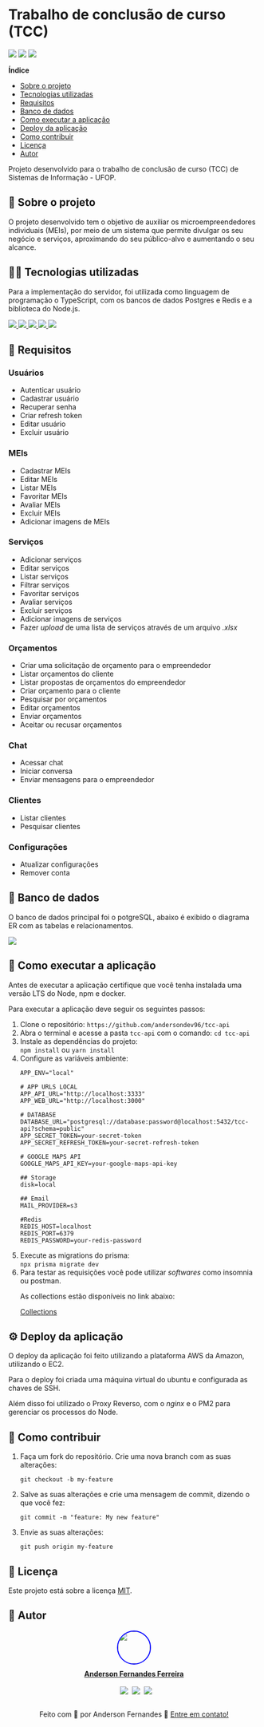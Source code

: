 # Trabalho de conclusão de curso (TCC)

<div>
 <img src="https://img.shields.io/github/languages/count/andersondev96/tcc-api">
    <img src="https://img.shields.io/github/repo-size/andersondev96/tcc-api">
    <img src="https://img.shields.io/github/last-commit/andersondev96/tcc-api">
</div>

<b> Índice </b>
<div>
<ul>
<li><a href="#-sobre-o-projeto">Sobre o projeto</a></li>
<li><a href="#-tecnologias-utilizadas">Tecnologias utilizadas</a></li>
<li><a href="#-requisitos">Requisitos</a></li>
<li><a href="#-banco-de-dados">Banco de dados</a></li>
<li><a href="#-como-executar-a-aplicação">Como executar a aplicação</a></li>
<li><a href="#-deploy-da-aplicação">Deploy da aplicação</a></li>
<li><a href="#-como-contribuir">Como contribuir</a></li>
<li><a href="#-licença">Licença</a></li>
<li><a href="#-autor">Autor</a></li>
</ul>
<div>


Projeto desenvolvido para o trabalho de conclusão de curso (TCC) de Sistemas de Informação - UFOP.

## 📄 Sobre o projeto

O projeto desenvolvido tem o objetivo de auxiliar os microempreendedores individuais (MEIs), por meio de um sistema que permite divulgar os seu negócio e serviços, aproximando do seu público-alvo e aumentando o seu alcance.

## 🧑‍💻 Tecnologias utilizadas

Para a implementação do servidor, foi utilizada como linguagem de programação o TypeScript, com os bancos de dados Postgres e Redis e a biblioteca do Node.js.

<div>
  <a href="https://www.typescriptlang.org/" target="_blank">
    <img src="https://img.shields.io/badge/TypeScript-007ACC?style=for-the-badge&logo=typescript&logoColor=white">
  </a>
  <a href="https://nodejs.org/en" target="_blank">
    <img src="https://img.shields.io/badge/Node.js-43853D?style=for-the-badge&logo=node.js&logoColor=white">
  </a>
  <a href="https://www.postgresql.org/" target="_blank">
    <img src="https://img.shields.io/badge/PostgreSQL-316192?style=for-the-badge&logo=postgresql&logoColor=white">
  </a>
  <a href="https://redis.io/" target="_blank">
    <img src="https://img.shields.io/badge/Redis-D9281A?style=for-the-badge&logo=redis&logoColor=white">
  </a>
  <a href="https://www.docker.com/" target="_blank">
    <img src="https://img.shields.io/badge/Docker-2496ED?style=for-the-badge&logo=docker&logoColor=white">
  </a>
</div>


## 🔧 Requisitos

### Usuários
<ul>
  <li>Autenticar usuário</li>
  <li>Cadastrar usuário</li>
  <li>Recuperar senha</li>
  <li>Criar refresh token</li>
  <li>Editar usuário</li>
  <li>Excluir usuário</li>
</ul>

### MEIs
<ul>
  <li>Cadastrar MEIs</li>
  <li>Editar MEIs</li>
  <li>Listar MEIs</li>
  <li>Favoritar MEIs</li>
  <li>Avaliar MEIs</li>
  <li>Excluir MEIs</li>
  <li>Adicionar imagens de MEIs</li>
</ul>

### Serviços
<ul>
  <li>Adicionar serviços</li>
  <li>Editar serviços</li>
  <li>Listar serviços</li>
  <li>Filtrar serviços</li>
  <li>Favoritar serviços</li>
  <li>Avaliar serviços</li>
  <li>Excluir serviços</li>
  <li>Adicionar imagens de serviços</li>
  <li>Fazer <i>upload</i> de uma lista de serviços através de um arquivo <i>.xlsx</i>
</ul>


### Orçamentos
<ul>
  <li>Criar uma solicitação de orçamento para o empreendedor</li>
  <li>Listar orçamentos do cliente</li>
  <li>Listar propostas de orçamentos do empreendedor</li>
  <li>Criar orçamento para o cliente</li>
  <li>Pesquisar por orçamentos</li>
  <li>Editar orçamentos</li>
  <li>Enviar orçamentos</li>
  <li>Aceitar ou recusar orçamentos</li>
</ul>

### Chat
<ul>
  <li>Acessar chat</li>
  <li>Iniciar conversa</li>
  <li>Enviar mensagens para o empreendedor</li>
</ul>


### Clientes
<ul>
  <li>Listar clientes</li>
  <li>Pesquisar clientes</li>
</ul>

### Configurações
<ul>
  <li>Atualizar configurações</li>
  <li>Remover conta</li>
</ul>

## 🔑 Banco de dados

O banco de dados principal foi o potgreSQL, abaixo é exibido o diagrama ER com as tabelas e relacionamentos.

<img src="tcc-api - public.png">

## 🚀 Como executar a aplicação
Antes de executar a aplicação certifique que você tenha instalada uma versão LTS do Node, npm e docker.

Para executar a aplicação deve seguir os seguintes passos:

<ol>
  <li>Clone o repositório:
  <code>https://github.com/andersondev96/tcc-api</code>
  <li>Abra o terminal e acesse a pasta <code>tcc-api</code> com o comando: <code>cd tcc-api</code>
  <li>Instale as dependências do projeto:<br>
  <code>npm install</code> ou <code>yarn install</code>
  <li>Configure as variáveis ambiente:

<br>

  ```
  APP_ENV="local"

# APP URLS LOCAL
APP_API_URL="http://localhost:3333"
APP_WEB_URL="http://localhost:3000"

# DATABASE
DATABASE_URL="postgresql://database:password@localhost:5432/tcc-api?schema=public"
APP_SECRET_TOKEN=your-secret-token
APP_SECRET_REFRESH_TOKEN=your-secret-refresh-token

# GOOGLE MAPS API
GOOGLE_MAPS_API_KEY=your-google-maps-api-key

## Storage
disk=local

## Email
MAIL_PROVIDER=s3

#Redis
REDIS_HOST=localhost
REDIS_PORT=6379
REDIS_PASSWORD=your-redis-password

  ```

  </li>
  <li>Execute as migrations do prisma: <br>
  <code>npx prisma migrate dev</code></li>
<li>Para testar as requisições você pode utilizar <i>softwares</i> como insomnia ou postman.

As collections estão disponíveis no link abaixo:

<a href="./insomnia-All_2023-10-15.json">Collections</a>

</ol>

## ⚙ Deploy da aplicação
O deploy da aplicação foi feito utilizando a plataforma AWS da Amazon, utilizando o EC2.

Para o deploy foi criada uma máquina virtual do ubuntu e configurada as chaves de SSH.

Além disso foi utilizado o Proxy Reverso, com o <i>nginx</i> e o PM2 para gerenciar os processos do Node.

## 🤝 Como contribuir
<ol>
<li>
  Faça um fork do repositório.
  Crie uma nova branch com as suas alterações:
  
  <code>git checkout -b my-feature</code>
  </li>

<li>Salve as suas alterações e crie uma mensagem de commit, dizendo o que você fez: 
  
  <code>git commit -m "feature: My new feature"</code>
</li>

<li>
Envie as suas alterações: 
  
  <code>git push origin my-feature</code>
</li>
</ol>

## 📝 Licença
 <p>Este projeto está sobre a licença <a href="LICENSE">MIT</a>.

## 👥 Autor

<div style="display:flex; flex-direction:column; align-items: center;">
  <a href="https://www.linkedin.com/in/anderson-fernandes96/">
    <div style="display: flex; flex-direction: column; align-items: center; gap: 10px">
    <img src="https://avatars.githubusercontent.com/u/49786548?v=4" width="64" style="border: 2px solid blue; border-radius: 50px" />
    <strong>Anderson Fernandes Ferreira</strong>
    </div><br>
    <div style="display:flex; flex-direction:row;gap:8px;">
  <a href="https://instagram.com/anderson_ff13" target="_blank"><img src="https://img.shields.io/badge/-Instagram-%23E4405F?style=for-the-badge&logo=instagram&logoColor=white" target="_blank"></a>
  <a href = "mailto:andersonfferreira96@gmail.com.br"><img src="https://img.shields.io/badge/-Gmail-%23333?style=for-the-badge&logo=gmail&logoColor=white" target="_blank"></a> 
  <a href="https://www.linkedin.com/in/anderson-fernandes96/" target="_blank"><img src="https://img.shields.io/badge/-LinkedIn-%230077B5?style=for-the-badge&logo=linkedin&logoColor=white" target="_blank"></a> 
  </div>
</div>

</a>
<br>
<p style="text-align: center;">
  Feito com 💚 por Anderson Fernandes 👋 
  <a href="https://www.linkedin.com/in/anderson-fernandes96/">Entre em contato!</a>
  <br>
</p>
